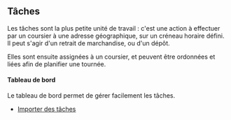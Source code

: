Tâches
------

Les tâches sont la plus petite unité de travail : c'est une action à effectuer par un coursier à une adresse géographique, sur un créneau horaire défini. Il peut s'agir d'un retrait de marchandise, ou d'un dépôt.

Elles sont ensuite assignées à un coursier, et peuvent être ordonnées et liées afin de planifier une tournée.

#### Tableau de bord

Le tableau de bord permet de gérer facilement les tâches.

- [Importer des tâches](/fr/help/admin/tasks/import)
